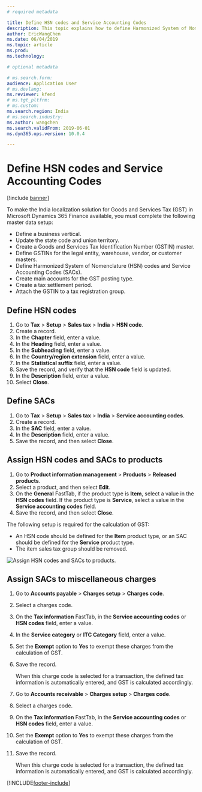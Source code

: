 ```yaml
---
# required metadata

title: Define HSN codes and Service Accounting Codes
description: This topic explains how to define Harmonized System of Nomenclature (HSN) codes and Service Accounting Codes (SACs). This task is part of the master data setup that is required to make the India localization solution for Goods and Services Tax (GST) available.
author: EricWangChen
ms.date: 06/04/2019
ms.topic: article
ms.prod: 
ms.technology: 

# optional metadata

# ms.search.form: 
audience: Application User
# ms.devlang: 
ms.reviewer: kfend
# ms.tgt_pltfrm: 
# ms.custom: 
ms.search.region: India
# ms.search.industry: 
ms.author: wangchen
ms.search.validFrom: 2019-06-01
ms.dyn365.ops.version: 10.0.4

---
```


# Define HSN codes and Service Accounting Codes

[!include [banner](../includes/banner.md)]

To make the India localization solution for Goods and Services Tax (GST) in Microsoft Dynamics 365 Finance available, you must complete the following master data setup:

- Define a business vertical.
- Update the state code and union territory.
- Create a Goods and Services Tax Identification Number (GSTIN) master.
- Define GSTINs for the legal entity, warehouse, vendor, or customer masters.
- Define Harmonized System of Nomenclature (HSN) codes and Service Accounting Codes (SACs).
- Create main accounts for the GST posting type.
- Create a tax settlement period.
- Attach the GSTIN to a tax registration group.

## Define HSN codes

1. Go to **Tax** \> **Setup** \> **Sales tax** \> **India** \> **HSN code**.
2. Create a record.
3. In the **Chapter** field, enter a value.
4. In the **Heading** field, enter a value.
5. In the **Subheading** field, enter a value.
6. In the **Country/region extension** field, enter a value.
7. In the **Statistical suffix** field, enter a value.
8. Save the record, and verify that the **HSN code** field is updated.
9. In the **Description** field, enter a value.
10. Select **Close**.



## Define SACs

1. Go to **Tax** \> **Setup** \> **Sales tax** \> **India** \> **Service accounting codes**.
2. Create a record.
3. In the **SAC** field, enter a value.
4. In the **Description** field, enter a value.
5. Save the record, and then select **Close**.



## Assign HSN codes and SACs to products

1. Go to **Product information management** \> **Products** \> **Released products**.
2. Select a product, and then select **Edit**.
3. On the **General** FastTab, if the product type is **Item**, select a value in the **HSN codes** field. If the product type is **Service**, select a value in the **Service accounting codes** field.
4. Save the record, and then select **Close**.

The following setup is required for the calculation of GST:

- An HSN code should be defined for the **Item** product type, or an SAC should be defined for the **Service** product type.
- The item sales tax group should be removed.

![Assign HSN codes and SACs to products.](media/Assign-codes-to-product_upd.png)

## Assign SACs to miscellaneous charges

1. Go to **Accounts payable** \> **Charges setup** \> **Charges code**.
2. Select a charges code.
3. On the **Tax information** FastTab, in the **Service accounting codes** or **HSN codes** field, enter a value.
4. In the **Service category** or **ITC Category** field, enter a value.
5. Set the **Exempt** option to **Yes** to exempt these charges from the calculation of GST.
6. Save the record.

    When this charge code is selected for a transaction, the defined tax information is automatically entered, and GST is calculated accordingly.

    

7. Go to **Accounts receivable** \> **Charges setup** \> **Charges code**.
8. Select a charges code.
9. On the **Tax information** FastTab, in the **Service accounting codes** or **HSN codes** field, enter a value.
10. Set the **Exempt** option to **Yes** to exempt these charges from the calculation of GST.
11. Save the record.

    When this charge code is selected for a transaction, the defined tax information is automatically entered, and GST is calculated accordingly.

    


[!INCLUDE[footer-include](../../includes/footer-banner.md)]
